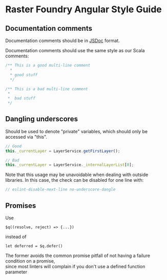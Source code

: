Raster Foundry Angular Style Guide
===========================

Documentation comments
---------------------
Documentation comments should be in [JSDoc](http://usejsdoc.org/) format.

Documentation comments should use the same style as our Scala comments:

```javascript
/** This is a good multi-line comment
  *
  * good stuff
  */
```

```javascript
/** This is a bad multi-line comment
 *
 *  bad stuff
 */
```

Dangling underscores
------------------------
Should be used to denote "private" variables, which should only be accessed via "this".

```javascript
// Good
this._currentLayer = LayerService.getFirstLayer();

// Bad
this._currentLayer = LayerService._internalLayerList[0];
```

Note that this usage may be unavoidable when dealing with outside libraries.
In this case, the check can be disabled for one line with:
```javascript
// eslint-disable-next-line no-underscore-dangle
```


Promises
---------
Use
```
$q((resolve, reject) => {...})
```
instead of
```
let deferred = $q.defer()
```
The former avoids the common promise pitfall of not having a failure condition on a promise,  
since most linters will complain if you don't use a defined function parameter
